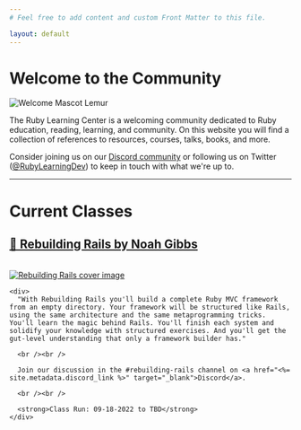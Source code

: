 ```yaml
---
# Feel free to add content and custom Front Matter to this file.

layout: default
---
```


# Welcome to the Community

<img
  src="<%= relative_url '/images/welcome_lemur.png' %>"
  alt="Welcome Mascot Lemur"
  class="center welcome-image"
/>

The Ruby Learning Center is a welcoming community dedicated to Ruby education, reading, learning, and community. On this website you will find a collection of references to resources, courses, talks, books, and more.

Consider joining us on our <a href="<%= site.metadata.discord_link %>"  target="_blank">Discord community</a> or following us on Twitter ([@RubyLearningDev](https://twitter.com/RubyLearningDev)) to keep in touch with what we're up to.

<hr />

# Current Classes

<div class="box-card">
  <h2>
    <a href="https://rebuilding-rails.com/" target="_blank">
      📕 Rebuilding Rails by Noah Gibbs
    </a>
  </h2>

  <br />

  <div class="flex flex-column-mobile">
    <a href="https://rebuilding-rails.com/" target="_blank">
      <img
        src="<%= relative_url '/images/rebuilding_rails_cover.jpeg' %>"
        alt="Rebuilding Rails cover image"
        class="left-margin shadow-border"
      />
    </a>

    <div>
      "With Rebuilding Rails you'll build a complete Ruby MVC framework from an empty directory. Your framework will be structured like Rails, using the same architecture and the same metaprogramming tricks. You'll learn the magic behind Rails. You'll finish each system and solidify your knowledge with structured exercises. And you'll get the gut-level understanding that only a framework builder has."

      <br /><br />

      Join our discussion in the #rebuilding-rails channel on <a href="<%= site.metadata.discord_link %>" target="_blank">Discord</a>.

      <br /><br />

      <strong>Class Run: 09-18-2022 to TBD</strong>
    </div>
  </div>
</div>

